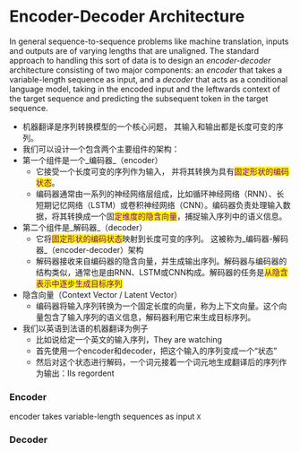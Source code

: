 # Encoder-Decoder Architecture

In general sequence-to-sequence problems like machine translation, inputs and outputs are of varying lengths that are unaligned. The standard approach to handling this sort of data is to design an _encoder-decoder_ architecture consisting of two major components: an _encoder_ that takes a variable-length sequence as input, and a _decoder_ that acts as a conditional language model, taking in the encoded input and the leftwards context of the target sequence and predicting the subsequent token in the target sequence.

* 机器翻译是序列转换模型的一个核心问题， 其输入和输出都是长度可变的序列。
* 我们可以设计一个包含两个主要组件的架构：
* 第一个组件是一个_编码器_（encoder）
  * &#x20;它接受一个长度可变的序列作为输入， 并将其转换为具有<mark style="color:purple;">固定形状的编码状态</mark>。
  * 编码器通常由一系列的神经网络层组成，比如循环神经网络（RNN）、长短期记忆网络（LSTM）或卷积神经网络（CNN）。编码器负责处理输入数据，将其转换成一个固<mark style="color:purple;">定维度的隐含向量</mark>，捕捉输入序列中的语义信息。
* 第二个组件是_解码器_（decoder）
  * 它将<mark style="color:purple;">固定形状的编码状态</mark>映射到长度可变的序列。 这被称为_编码器-解码器_（encoder-decoder）架构
  * 解码器接收来自编码器的隐含向量，并生成输出序列。解码器与编码器的结构类似，通常也是由RNN、LSTM或CNN构成。解码器的任务是<mark style="color:purple;">从隐含表示中逐步生成目标序列</mark>
* 隐含向量（Context Vector / Latent Vector）
  * &#x20;编码器将输入序列转换为一个固定长度的向量，称为上下文向量。这个向量包含了输入序列的语义信息，解码器利用它来生成目标序列。
* 我们以英语到法语的机器翻译为例子
  * 比如说给定一个英文的输入序列，They are watching
  * 首先使用一个encoder和decoder，把这个输入的序列变成一个“状态”
  * 然后对这个状态进行解码，一个词元接着一个词元地生成翻译后的序列作为输出：IIs regordent

### Encoder

encoder takes variable-length sequences as input `X`

### Decoder



